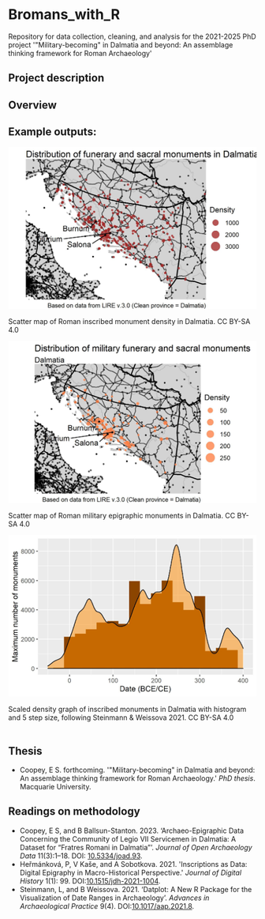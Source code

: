 # Bromans_with_R
Repository for data collection, cleaning, and analysis for the 2021-2025 PhD project '"Military-becoming" in Dalmatia and beyond: An assemblage thinking framework for Roman Archaeology'

## Project description

## Overview

## Example outputs:
![Scatter map of all locations where Roman epigraphy has been found in Dalmatia.](output_images/geographical_distribution/LIRE_clean_dal_scatter.jpeg)
<figcaption> Scatter map of Roman inscribed monument density in Dalmatia. CC BY-SA 4.0</figcaption>

<p> <p/>

![scaled scatter map of the distribution of military monuments in roman dalmatia.](output_images/geographical_distribution/LIRE_clean_corpus_scatter.jpeg)
<figcaption> Scatter map of Roman military epigraphic monuments in Dalmatia. CC BY-SA 4.0</figcaption>

<p> <p/>

![scaled density graph of the distribution of epigraphic monuments in dalmatia, with histograms. y axis is maximun number of monuments, x axis is the date in BCE/CE. there is first rise is 1st century, a peak in late 2nd, and a drop in early 4th CE.](output_images/epigraphic-distribution-dalmatia.jpeg)
<figcaption> Scaled density graph of inscribed monuments in Dalmatia with histogram and 5 step size, following Steinmann & Weissova 2021. CC BY-SA 4.0</figcaption> 
<br />

## Thesis
- Coopey, E S. forthcoming. '"Military-becoming" in Dalmatia and beyond: An assemblage thinking framework for Roman Archaeology.' _PhD thesis_. Macquarie University.

## Readings on methodology
- Coopey, E S, and B Ballsun-Stanton. 2023. ‘Archaeo-Epigraphic Data Concerning the Community of Legio VII Servicemen in Dalmatia: A Dataset for “Fratres Romani in Dalmatia”’. _Journal of Open Archaeology Data_ 11(3):1–18. DOI: [10.5334/joad.93](https://doi.org/10.5334/joad.93).
- Heřmánková, P, V Kaše, and A Sobotkova. 2021. 'Inscriptions as Data: Digital Epigraphy in Macro-Historical Perspective.' _Journal of Digital History_ 1(1): 99. DOI:[10.1515/jdh-2021-1004](https://doi.org/10.1515/jdh-2021-1004).
- Steinmann, L, and B Weissova. 2021. ‘Datplot: A New R Package for the Visualization of Date Ranges in Archaeology’. _Advances in Archaeological Practice_ 9(4). DOI:[10.1017/aap.2021.8](https://doi.org/10.1017/aap.2021.8).
